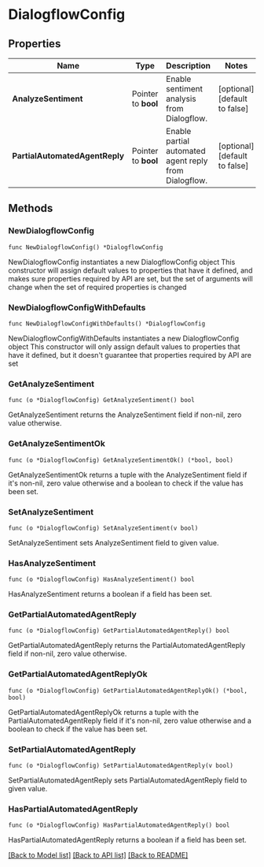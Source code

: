 # DialogflowConfig

## Properties

Name | Type | Description | Notes
------------ | ------------- | ------------- | -------------
**AnalyzeSentiment** | Pointer to **bool** | Enable sentiment analysis from Dialogflow. | [optional] [default to false]
**PartialAutomatedAgentReply** | Pointer to **bool** | Enable partial automated agent reply from Dialogflow. | [optional] [default to false]

## Methods

### NewDialogflowConfig

`func NewDialogflowConfig() *DialogflowConfig`

NewDialogflowConfig instantiates a new DialogflowConfig object
This constructor will assign default values to properties that have it defined,
and makes sure properties required by API are set, but the set of arguments
will change when the set of required properties is changed

### NewDialogflowConfigWithDefaults

`func NewDialogflowConfigWithDefaults() *DialogflowConfig`

NewDialogflowConfigWithDefaults instantiates a new DialogflowConfig object
This constructor will only assign default values to properties that have it defined,
but it doesn't guarantee that properties required by API are set

### GetAnalyzeSentiment

`func (o *DialogflowConfig) GetAnalyzeSentiment() bool`

GetAnalyzeSentiment returns the AnalyzeSentiment field if non-nil, zero value otherwise.

### GetAnalyzeSentimentOk

`func (o *DialogflowConfig) GetAnalyzeSentimentOk() (*bool, bool)`

GetAnalyzeSentimentOk returns a tuple with the AnalyzeSentiment field if it's non-nil, zero value otherwise
and a boolean to check if the value has been set.

### SetAnalyzeSentiment

`func (o *DialogflowConfig) SetAnalyzeSentiment(v bool)`

SetAnalyzeSentiment sets AnalyzeSentiment field to given value.

### HasAnalyzeSentiment

`func (o *DialogflowConfig) HasAnalyzeSentiment() bool`

HasAnalyzeSentiment returns a boolean if a field has been set.

### GetPartialAutomatedAgentReply

`func (o *DialogflowConfig) GetPartialAutomatedAgentReply() bool`

GetPartialAutomatedAgentReply returns the PartialAutomatedAgentReply field if non-nil, zero value otherwise.

### GetPartialAutomatedAgentReplyOk

`func (o *DialogflowConfig) GetPartialAutomatedAgentReplyOk() (*bool, bool)`

GetPartialAutomatedAgentReplyOk returns a tuple with the PartialAutomatedAgentReply field if it's non-nil, zero value otherwise
and a boolean to check if the value has been set.

### SetPartialAutomatedAgentReply

`func (o *DialogflowConfig) SetPartialAutomatedAgentReply(v bool)`

SetPartialAutomatedAgentReply sets PartialAutomatedAgentReply field to given value.

### HasPartialAutomatedAgentReply

`func (o *DialogflowConfig) HasPartialAutomatedAgentReply() bool`

HasPartialAutomatedAgentReply returns a boolean if a field has been set.


[[Back to Model list]](../README.md#documentation-for-models) [[Back to API list]](../README.md#documentation-for-api-endpoints) [[Back to README]](../README.md)



